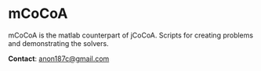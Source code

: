 mCoCoA
====
 
mCoCoA is the matlab counterpart of jCoCoA. Scripts for creating problems and demonstrating the solvers.

**Contact**: [anon187c@gmail.com](mailto:anon187c@gmail.com)
